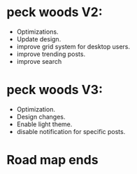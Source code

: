 # peck woods V2:

* Optimizations.
* Update design.
* improve grid system for desktop users.
* improve trending posts.
* improve search


# peck woods V3:
* Optimization.
* Design changes.
* Enable light theme.
* disable notification for specific posts.

# Road map ends
